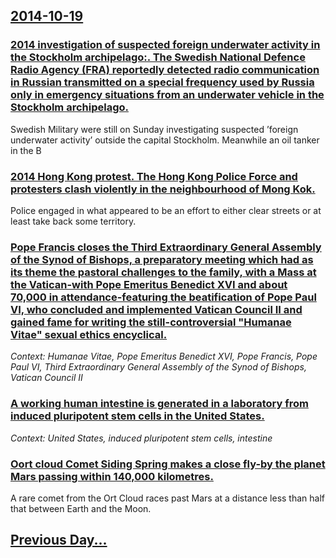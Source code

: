 ## [2014-10-19](/news/2014/10/19/index.md)

### [2014 investigation of suspected foreign underwater activity in the Stockholm archipelago:. The Swedish National Defence Radio Agency (FRA) reportedly detected radio communication in Russian transmitted on a special frequency used by Russia only in emergency situations from an underwater vehicle in the Stockholm archipelago. ](/news/2014/10/19/2014-investigation-of-suspected-foreign-underwater-activity-in-the-stockholm-archipelago-the-swedish-national-defence-radio-agency-fra-r.md)
Swedish Military were still on Sunday investigating suspected ’foreign underwater activity’ outside the capital Stockholm. Meanwhile an oil tanker in the B

### [2014 Hong Kong protest. The Hong Kong Police Force and protesters clash violently in the neighbourhood of Mong Kok. ](/news/2014/10/19/2014-hong-kong-protest-the-hong-kong-police-force-and-protesters-clash-violently-in-the-neighbourhood-of-mong-kok.md)
Police engaged in what appeared to be an effort to either clear streets or at least take back some territory.

### [Pope Francis closes the Third Extraordinary General Assembly of the Synod of Bishops, a preparatory meeting which had as its theme the pastoral challenges to the family, with a Mass at the Vatican-with Pope Emeritus Benedict XVI and about 70,000 in attendance-featuring the beatification of Pope Paul VI, who concluded and implemented Vatican Council II and gained fame for writing the still-controversial "Humanae Vitae" sexual ethics encyclical. ](/news/2014/10/19/pope-francis-closes-the-third-extraordinary-general-assembly-of-the-synod-of-bishops-a-preparatory-meeting-which-had-as-its-theme-the-pasto.md)
_Context: Humanae Vitae, Pope Emeritus Benedict XVI, Pope Francis, Pope Paul VI, Third Extraordinary General Assembly of the Synod of Bishops, Vatican Council II_

### [A working human intestine is generated in a laboratory from induced pluripotent stem cells in the United States. ](/news/2014/10/19/a-working-human-intestine-is-generated-in-a-laboratory-from-induced-pluripotent-stem-cells-in-the-united-states.md)
_Context: United States, induced pluripotent stem cells, intestine_

### [Oort cloud Comet Siding Spring makes a close fly-by the planet Mars passing within 140,000 kilometres. ](/news/2014/10/19/oort-cloud-comet-siding-spring-makes-a-close-fly-by-the-planet-mars-passing-within-140-000-kilometres.md)
A rare comet from the Ort Cloud races past Mars at a distance less than half that between Earth and the Moon.

## [Previous Day...](/news/2014/10/18/index.md)

